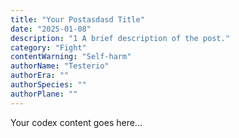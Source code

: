 ```yaml
---
title: "Your Postasdasd Title"
date: "2025-01-08"
description: "1 A brief description of the post."
category: "Fight"
contentWarning: "Self-harm"
authorName: "Testerio"
authorEra: ""
authorSpecies: ""
authorPlane: ""
---
```


Your codex content goes here...